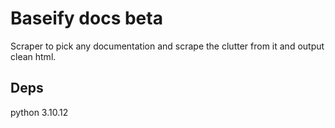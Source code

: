 # Baseify docs beta

Scraper to pick any documentation and scrape the clutter from it and output clean html. 


## Deps
python 3.10.12

